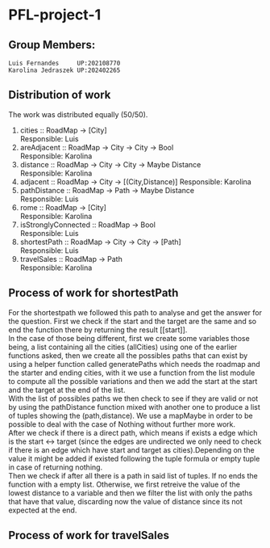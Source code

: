 # PFL-project-1

## Group Members:

    Luis Fernandes     UP:202108770 
    Karolina Jedraszek UP:202402265 

## Distribution of work

The work was distributed equally (50/50).

1. cities :: RoadMap -> [City] <br>
Responsible: Luis 
2. areAdjacent :: RoadMap -> City -> City -> Bool <br>
Responsible: Karolina 
3. distance :: RoadMap -> City -> City -> Maybe Distance <br>
Responsible: Karolina 
4. adjacent :: RoadMap -> City -> [(City,Distance)]
Responsible: Karolina 
5. pathDistance :: RoadMap -> Path -> Maybe Distance <br>
Responsible: Luis
6. rome :: RoadMap -> [City] <br>
Responsible: Karolina 
7. isStronglyConnected :: RoadMap -> Bool <br>
Responsible: Luis
8. shortestPath :: RoadMap -> City -> City -> [Path] <br>
Responsible: Luis
9. travelSales :: RoadMap -> Path <br>
Responsible: Karolina 

## Process of work for shortestPath

For the shortestpath we followed this path to analyse and get the answer for the question. First we check if the start and the target are the same and so end the function there by returning the result [[start]]. <br>
In the case of those being different, first we create some variables those being, a list containing all the cities (allCities) using one of the earlier functions asked, then we create all the possibles paths that can exist by using a helper function called generatePaths which needs the roadmap and the starter and ending cities, with it we use a function from the list module to compute all the possible variations and then we add the start at the start and the target at the end of the list. <br>
With the list of possibles paths we then check to see if they are valid or not by using the pathDistance function mixed with another one to produce a list of tuples showing the (path,distance). We use a mapMaybe in order to be possible to deal with the case of Nothing without further more work. <br>
After we check if there is a direct path, which means if exists a edge which is the start <-> target (since the edges are undirected we only need to check if there is an edge which have start and target as cities).Depending on the value it might be added if existed following the tuple formula or empty tuple in case of returning nothing. <br>
Then we check if after all there is a path in said list of tuples. If no ends the function with a empty list. Otherwise, we first retreive the value of the lowest distance to a variable and then we filter the list with only the paths that have that value, discarding now the value of distance since its not expected at the end. <br>

## Process of work for travelSales
